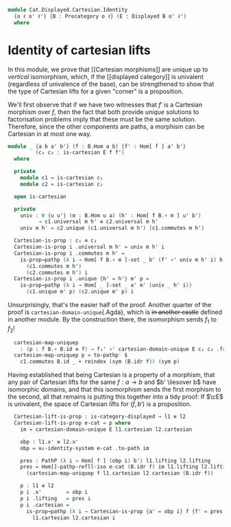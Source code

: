 <!--
```agda
open import Cat.Displayed.Cartesian
open import Cat.Displayed.Base
open import Cat.Prelude

import Cat.Displayed.Univalence.Reasoning
import Cat.Displayed.Univalence
import Cat.Displayed.Reasoning as Dr
import Cat.Displayed.Morphism
import Cat.Reasoning as Cr
```
-->

```agda
module Cat.Displayed.Cartesian.Identity
  {o ℓ o' ℓ'} {B : Precategory o ℓ} (E : Displayed B o' ℓ')
  where
```

# Identity of cartesian lifts

In this module, we prove that [[Cartesian morphisms]] are unique up to
_vertical_ isomorphism, which, if the [[displayed category]] is univalent
(regardless of univalence of the base), can be strengthened to show that
the type of Cartesian lifts for a given "corner" is a proposition.

<!--
```agda
private
  module B = Cr B

open Cat.Displayed.Univalence.Reasoning E
open Cat.Displayed.Univalence E
open Cat.Displayed.Morphism E
open Dr E
open _≅[_]_
```
-->

We'll first observe that if we have two witnesses that $f'$ is a
Cartesian morphism over $f$, then the fact that both provide _unique_
solutions to factorisation problems imply that these must be the same
solution. Therefore, since the other components are paths, a morphism
can be Cartesian in at most one way.

```agda
module _ {a b a' b'} (f : B.Hom a b) {f' : Hom[ f ] a' b'}
         (c₁ c₂ : is-cartesian E f f')
  where

  private
    module c1 = is-cartesian c₁
    module c2 = is-cartesian c₂

  open is-cartesian

  private
    univ : ∀ {u u'} (m : B.Hom u a) (h' : Hom[ f B.∘ m ] u' b')
          → c1.universal m h' ≡ c2.universal m h'
    univ m h' = c2.unique (c1.universal m h') (c1.commutes m h')

  Cartesian-is-prop : c₁ ≡ c₂
  Cartesian-is-prop i .universal m h' = univ m h' i
  Cartesian-is-prop i .commutes m h' =
    is-prop→pathp (λ i → Hom[ f B.∘ m ]-set _ b' (f' ∘' univ m h' i) h')
      (c1.commutes m h')
      (c2.commutes m h') i
  Cartesian-is-prop i .unique {h' = h'} m' p =
    is-prop→pathp (λ i → Hom[ _ ]-set _ a' m' (univ _ h' i))
      (c1.unique m' p) (c2.unique m' p) i
```

Unsurprisingly, that's the easier half of the proof. Another quarter of
the proof is `cartesian-domain-unique`{.Agda}, which is ~~in another
castle~~ defined in another module. By the construction there, the
isomorphism sends $f_1$ to $f_2$!

<!--
```agda
module _ {a b a₁' a₂' b'} (f : B.Hom a b) {f₁' : Hom[ f ] a₁' b'}
         {f₂' : Hom[ f ] a₂' b'} (c₁ : is-cartesian E f f₁') (c₂ : is-cartesian E f f₂')
  where
  private
    module c1 = is-cartesian c₁
    module c2 = is-cartesian c₂
```
-->

```agda
  cartesian-map-uniquep
    : (p : f B.∘ B.id ≡ f) → f₁' ∘' cartesian-domain-unique E c₁ c₂ .from' ≡[ p ] f₂'
  cartesian-map-uniquep p = to-pathp⁻ $
    c1.commutes B.id _ ∙ reindex (sym (B.idr f)) (sym p)
```

<!--
```agda
module _ {a b b'} (f : B.Hom a b) (l1 l2 : Cartesian-lift E f b') where
  open Cartesian-lift

  private
    module l1 = Cartesian-lift l1
    module l2 = Cartesian-lift l2
```
-->

Having established that being Cartesian is a property of a morphism,
that any pair of Cartesian lifts for the same $f : a \to b$ and $b'
\liesover b$ have isomorphic domains, and that this isomorphism sends
the first morphism to the second, all that remains is putting this
together into a tidy proof: If $\cE$ is univalent, the space of
Cartesian lifts for $(f, b')$ is a proposition.

```agda
  Cartesian-lift-is-prop : is-category-displayed → l1 ≡ l2
  Cartesian-lift-is-prop e-cat = p where
    im = cartesian-domain-unique E l1.cartesian l2.cartesian

    obp : l1.x' ≡ l2.x'
    obp = ≅↓-identity-system e-cat .to-path im

    pres : PathP (λ i → Hom[ f ] (obp i) b') l1.lifting l2.lifting
    pres = Hom[]-pathp-refll-iso e-cat (B.idr f) im l1.lifting l2.lifting
      (cartesian-map-uniquep f l1.cartesian l2.cartesian (B.idr f))

    p : l1 ≡ l2
    p i .x'        = obp i
    p i .lifting   = pres i
    p i .cartesian =
      is-prop→pathp (λ i → Cartesian-is-prop {a' = obp i} f {f' = pres i})
        l1.cartesian l2.cartesian i
```
